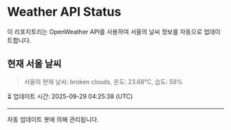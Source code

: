 
# Weather API Status

이 리포지토리는 OpenWeather API를 사용하여 서울의 날씨 정보를 자동으로 업데이트합니다.

## 현재 서울 날씨
> 서울의 현재 날씨: broken clouds, 온도: 23.68°C, 습도: 59%

⏳ 업데이트 시간: 2025-09-29 04:25:38 (UTC)

---
자동 업데이트 봇에 의해 관리됩니다.
